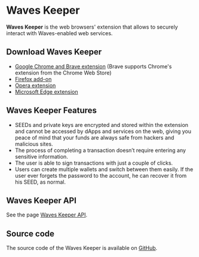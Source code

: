 
# Waves Keeper

**Waves Keeper** is the web browsers' extension that allows to securely interact with Waves-enabled web services.

## Download Waves Keeper

* [Google Chrome and Brave extension](https://chrome.google.com/webstore/detail/waves-keeper/lpilbniiabackdjcionkobglmddfbcjo) (Brave supports Chrome's extension from the Chrome Web Store)
* [Firefox add-on](https://addons.mozilla.org/en-US/firefox/addon/waves-keeper)
* [Opera extension](https://addons.opera.com/ru/extensions/details/waves-keeper)
* [Microsoft Edge extension](https://www.microsoft.com/en-us/p/waves-keeper/9npz1hrq32nt?activetab=pivot:overviewtab)

## Waves Keeper Features

* SEEDs and private keys are encrypted and stored within the extension and cannot be accessed by dApps and services on the web, giving you peace of mind that your funds are always safe from hackers and malicious sites.
* The process of completing a transaction doesn’t require entering any sensitive information.
* The user is able to sign transactions with just a couple of clicks.
* Users can create multiple wallets and switch between them easily. If the user ever forgets the password to the account, he can recover it from his SEED, as normal.

## Waves Keeper API

See the page [Waves Keeper API](/waves-api-and-sdk/waves-keeper-api.md).

## Source code

The source code of the Waves Keeper is available on [GitHub](https://github.com/wavesplatform/waveskeeper).

